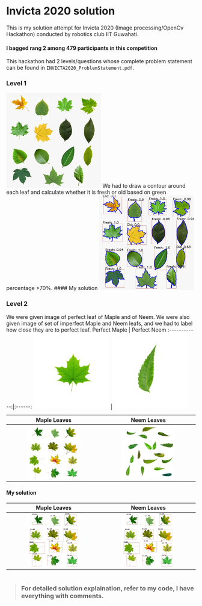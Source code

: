 # Invicta 2020 solution
This is my solution attempt for Invicta 2020 (Image processing/OpenCv Hackathon) conducted by robotics club IIT Guwahati.
#### I bagged rang 2 among 479 participants in this competition

This hackathon had 2 levels/questions whose complete problem statement can be found in `INVICTA2020_ProblemStatement.pdf`.

### Level 1
<img src= "images/level1.jpg" width=50%/>
We had to draw a contour around each leaf and calculate whether it is fresh or old based on green percentage >70%.
#### My solution
<img src="output/output.jpg.jpg" width=50%/>

### Level 2
We were given image of perfect leaf of Maple and of Neem. We were also given image of set of imperfect Maple and Neem leafs, and we had to label how close they are to perfect leaf.
Perfect Maple | Perfect Neem
:------------:|:------:
<img src="images/mapleleafcorrect.jpg" width=40%/> |<img src="images/neemleafcorrect.jpg" width=40%/>

Maple Leaves| Neem Leaves
:------------:|:------:
<img src="images/mapleleaves.jpg" width=60%/> |<img src="images/neemleaves.jpg" width=60%/>

#### My solution

Maple Leaves| Neem Leaves
:------------:|:------:
<img src="output/output2_1.jpg" width=60%/> |<img src="output/output2_1.jpg" width=60%/>

#

> ### For detailed solution explaination, refer to my code, I have everything with comments.

